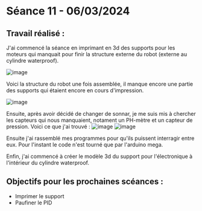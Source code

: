 # **Séance 11 - 06/03/2024**
## Travail réalisé :
J'ai commencé la séance en imprimant en 3d des supports pour les moteurs qui manquait pour finir la structure externe du robot (externe au cylindre waterproof). 

![image](https://github.com/TibaudoRomain/ProjetAR/assets/146826729/5dc6c34f-602b-4669-afc1-a3d6b9ed010e)

Voici la structure du robot une fois assemblée, il manque encore une partie des supports qui étaient encore en cours d'impression.

![image](https://github.com/TibaudoRomain/ProjetAR/assets/146826729/41d3d0a0-1d18-47c8-a4e7-570efd43951e)

Ensuite, après avoir décidé de changer de sonnar, je me suis mis à chercher les capteurs qui nous manquaient, notament un PH-mètre et un capteur de pression. Voici ce que j'ai trouvé : 
![image](https://github.com/TibaudoRomain/ProjetAR/assets/146826729/be23eef5-491e-4650-b3c3-66c0a1e902da)
![image](https://github.com/TibaudoRomain/ProjetAR/assets/146826729/282c95c1-2152-4044-8b24-29195edf3ec5)

Ensuite j'ai rassemblé mes programmes pour qu'ils puissent interragir entre eux. Pour l'instant le code n'est tourné que par l'arduino mega.

Enfin, j'ai commencé à créer le modèle 3d du support pour l'électronique à l'intérieur du cylindre waterproof.

## Objectifs pour les prochaines scéances :
- Imprimer le support
- Paufiner le PID
